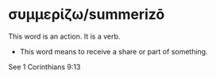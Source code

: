 # συμμερίζω/summerizō
This word is an action. It is a verb.

* This word means to receive a share or part of something.

See 1 Corinthians 9:13
